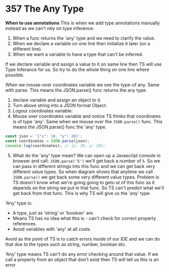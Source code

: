 # 357 The Any Type

**When to use annotations**
This is when we add type annotations manually instead as we can't rely on type inference.
1. When a func returns the 'any' type and we need to clarify the value.
2. When we declare a variable on one line then initialize it later (on a different line).
3. When we want a variable to have a type that can't be inferred.

If we declare variable and assign a value to it on same line then TS will use Type Inferance for us. So try to do the whole thing on one line where possible.

When we mouse-over coordinates variable we see the type-of any. Same with parse.
This means the JSON.parse() func returns the any type.

1. declare variable and assign an object to it.
2. Turn above string into a JSON format Object.
3. Logout coordinates variable:
4. Mouse over coordinates variable and notice TS thinks that coordinates is of type 'any'. Same when we mouse over the `JSON.parse()` func. This means the JSON.parse() func the 'any' type. 
```js
const json = '{"x": 10, "y": 20}';
const coordinates = JSON.parse(json); 
console.log(coordinates); // {x: 10, y: 20};
```

5. What do the 'any' type mean?
We can open up a Javascript console in browser and call: `JSON.parse('5')`
we'll get back a number of `5`. So we can pass in different strings into this func and we can get back very different value types.
So when diagram shows that anytime we call `JSON.parse()` we get back some very different value types. Problem is TS doesn't know what we're going
going to geto ut of this func as it depends on the string we put in that func. So TS can't predict what we'll get back from that func.
This is why TS will give us the 'any' type.

'Any' type is:
- A type, just as 'string' or 'boolean' are.
- Means TS has no idea what this is - can't check for correct property references.
- Avoid variables with 'any' at all costs.

Avoid as the point of TS is to catch errors inside of our IDE and we can do that due to the types such as string, number, boolean etc.

'Any' type means TS can't do any error checking around that value.
If we call a property from an object that don't exist then TS will tell us this is an error 


